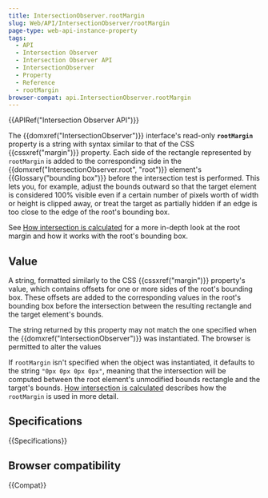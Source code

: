 ```yaml
---
title: IntersectionObserver.rootMargin
slug: Web/API/IntersectionObserver/rootMargin
page-type: web-api-instance-property
tags:
  - API
  - Intersection Observer
  - Intersection Observer API
  - IntersectionObserver
  - Property
  - Reference
  - rootMargin
browser-compat: api.IntersectionObserver.rootMargin
---
```


{{APIRef("Intersection Observer API")}}

The {{domxref("IntersectionObserver")}} interface's read-only
**`rootMargin`** property is a string with syntax similar to
that of the CSS {{cssxref("margin")}} property. Each side of the rectangle represented
by `rootMargin` is added to the corresponding side in the
{{domxref("IntersectionObserver.root", "root")}} element's {{Glossary("bounding box")}}
before the intersection test is performed. This lets you, for example, adjust the bounds
outward so that the target element is considered 100% visible even if a certain number
of pixels worth of width or height is clipped away, or treat the target as partially
hidden if an edge is too close to the edge of the root's bounding box.

See [How intersection is calculated](/en-US/docs/Web/API/Intersection_Observer_API#how_intersection_is_calculated)
for a more in-depth look at the root margin and how it works with
the root's bounding box.

## Value

A string, formatted similarly to the CSS {{cssxref("margin")}} property's value, which
contains offsets for one or more sides of the root's bounding box. These offsets are
added to the corresponding values in the root's bounding box before the intersection
between the resulting rectangle and the target element's bounds.

The string returned by this property may not match the one specified when the
{{domxref("IntersectionObserver")}} was instantiated. The browser is permitted to alter
the values

If `rootMargin` isn't specified when the object was instantiated, it
defaults to the string `"0px 0px 0px 0px"`, meaning that the intersection
will be computed between the root element's unmodified bounds rectangle and the target's
bounds. [How intersection is calculated](/en-US/docs/Web/API/Intersection_Observer_API#how_intersection_is_calculated)
describes how the `rootMargin` is used in more detail.

## Specifications

{{Specifications}}

## Browser compatibility

{{Compat}}
